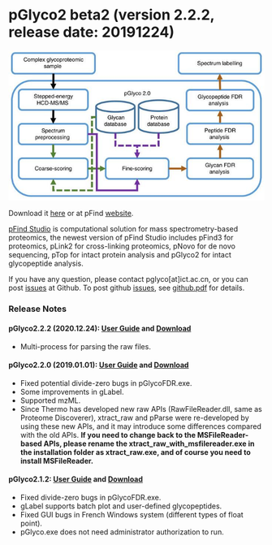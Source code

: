 # pGlyco2 beta2 (version 2.2.2, release date: 20191224)

![pGlyco2 workflow](https://github.com/pFindStudio/pGlyco2/blob/master/image/pGlyco2Flow.jpg)

Download it [here](https://bitbucket.org/jalew188/pglyco2/downloads/pGlycoSetup.exe) or at pFind [website](http://pfind.ict.ac.cn/download/pGlyco/pGlycoSetup.exe).

[pFind Studio](http://pfind.ict.ac.cn) is computational solution for mass spectrometry-based proteomics, the newest version of pFind Studio includes pFind3 for proteomics, pLink2 for cross-linking proteomics, pNovo for de novo sequencing, pTop for intact protein analysis and pGlyco2 for intact glycopeptide analysis. 

If you have any question, please contact pglyco[at]ict.ac.cn, or you can post [issues](https://github.com/pFindStudio/pGlyco2/issues) at Github. To post github [issues](https://github.com/pFindStudio/pGlyco2/issues), see [github.pdf](http://pfind.ict.ac.cn/file/github.pdf) for details.

### Release Notes ###

#### pGlyco2.2.2 (2020.12.24): [User Guide](http://pfind.ict.ac.cn/software/pGlyco/pGlyco2%20User%20Guide.pdf) and [Download](http://pfind.ict.ac.cn/download/pGlyco/pGlycoSetup.exe) ####
* Multi-process for parsing the raw files.

#### pGlyco2.2.0 (2019.01.01): [User Guide](http://pfind.ict.ac.cn/software/pGlyco/pGlyco2%20User%20Guide.pdf) and [Download](http://pfind.ict.ac.cn/download/pGlyco/pGlyco2.2.0.exe) ####
* Fixed potential divide-zero bugs in pGlycoFDR.exe.
* Some improvements in gLabel.
* Supported mzML.
* Since Thermo has developed new raw APIs (RawFileReader.dll, same as Proteome Discoverer), xtract_raw and pParse were re-developed by using these new APIs, and it may introduce some differences compared with the old APIs. **If you need to change back to the MSFileReader-based APIs, please rename the xtract_raw_with_msfilereader.exe in the installation folder as xtract_raw.exe, and of course you need to install MSFileReader.**

#### pGlyco2.1.2: [User Guide](http://pfind.ict.ac.cn/software/pGlyco/pGlyco2.1.2%20User%20Guide.pdf) and [Download](http://pfind.ict.ac.cn/download/pGlyco/pGlyco2.1.2.exe) ####
* Fixed divide-zero bugs in pGlycoFDR.exe.
* gLabel supports batch plot and user-defined glycopeptides.
* Fixed GUI bugs in French Windows system (different types of float point).
* pGlyco.exe does not need administrator authorization to run.
